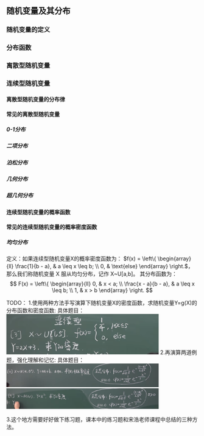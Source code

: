 ## 随机变量及其分布

### 随机变量的定义
### 分布函数
### 离散型随机变量
### 连续型随机变量

#### 离散型随机变量的分布律
#### 常见的离散型随机变量
##### 0-1分布 
##### 二项分布
##### 泊松分布
##### 几何分布
##### 超几何分布

#### 连续型随机变量的概率函数
#### 常见的连续型随机变量的概率密度函数
##### 均匀分布
定义：如果连续型随机变量X的概率密度函数为： 
$f(x) = \left\{ \begin{array}{ll}
\frac{1}{b - a}, & a \leq x \leq b; \\
0,  & \text{else}
\end{array} \right.$，
那么我们称随机变量 X 服从均匀分布，记作 X~U[a,b]。
其分布函数为：
$$
F(x) = \left\{
\begin{array}{ll}
0, & x < a; \\
\frac{x - a}{b - a}, & a \leq x \leq b; \\
1, & x > b
\end{array}
\right.
$$

TODO：
1.使用两种方法手写演算下随机变量X的密度函数，求随机变量Y=g(X)的分布函数和密度函数:
具体题目：<img src="./images/连续型随机变量函数的分布例一.png" alt="例一" width="400">
2.再演算两道例题，强化理解和记忆:
具体题目：
<img src="./images/连续型随机变量函数的分布例四.png" alt="例四" width="400">
<img src="./images/连续型随机变量函数的分布例五.png" alt="例五" width="400">

3.这个地方需要好好做下练习题，课本中的练习题和宋浩老师课程中总结的三种方法。

